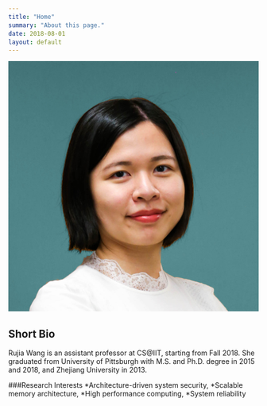 ```yaml
---
title: "Home"
summary: "About this page."
date: 2018-08-01
layout: default
---
```


![Researcher Portrait](assets/images/photo.jpg "photo")

## Short Bio
Rujia Wang is an assistant professor at CS@IIT, starting from Fall 2018. She graduated from University of Pittsburgh with M.S. and Ph.D. degree in 2015 and 2018, and Zhejiang University in 2013.

###Research Interests
*Architecture-driven system security,
*Scalable memory architecture,
*High performance computing,
*System reliability​​
